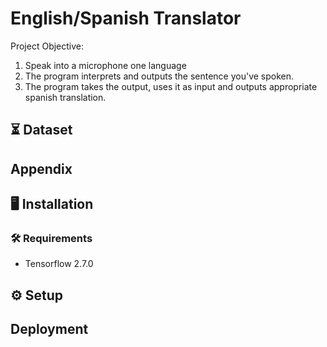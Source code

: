 
# English/Spanish Translator

Project Objective:
1. Speak into a microphone one language
2. The program interprets and outputs the sentence you've spoken.
3. The program takes the output, uses it as input and outputs appropriate spanish translation.


## ⏳ Dataset



## Appendix


## 🖥️ Installation

### 🛠️ Requirements
- Tensorflow 2.7.0
    
## ⚙️ Setup

## Deployment




